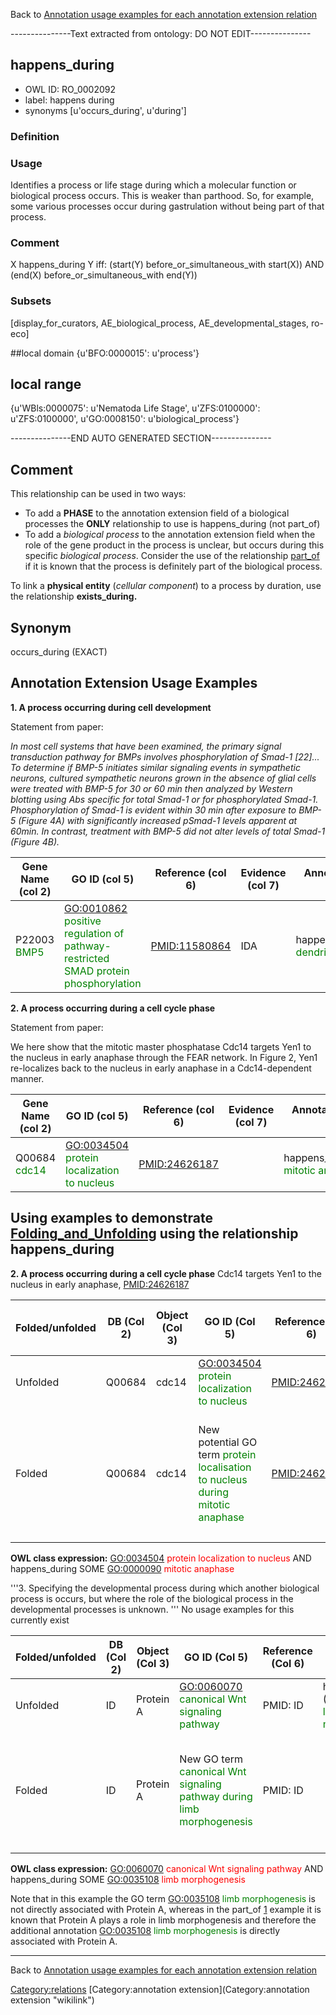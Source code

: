 Back to [Annotation usage examples for each annotation extension relation](http://wiki.geneontology.org/index.php/Annotation_usage_examples_for_each_annotation_extension_relation)

---------------Text extracted from ontology: DO NOT EDIT---------------

## happens_during
* OWL ID: RO_0002092
* label: happens during
* synonyms
[u'occurs_during', u'during']

### Definition


### Usage
Identifies a process or life stage during which a molecular function or biological process occurs.  This is weaker than parthood.  So, for example, some various processes occur during gastrulation without being part of that process.

### Comment
X happens_during Y iff: (start(Y) before_or_simultaneous_with start(X)) AND (end(X) before_or_simultaneous_with end(Y))

### Subsets
[display_for_curators, AE_biological_process, AE_developmental_stages, ro-eco]

##local domain
{u'BFO:0000015': u'process'}

## local range
{u'WBls:0000075': u'Nematoda Life Stage', u'ZFS:0100000': u'ZFS:0100000', u'GO:0008150': u'biological_process'}

---------------END AUTO GENERATED SECTION---------------













Comment
-------

This relationship can be used in two ways:

-   To add a **PHASE** to the annotation extension field of a biological processes the **ONLY** relationship to use is happens\_during (not part\_of)
-   To add a *biological process* to the annotation extension field when the role of the gene product in the process is unclear, but occurs during this specific *biological process*. Consider the use of the relationship [part\_of](http://wiki.geneontology.org/index.php/Annotation_Extension_Relation:part_of) if it is known that the process is definitely part of the biological process.

To link a **physical entity** (*cellular component*) to a process by duration, use the relationship **exists\_during.**

Synonym
-------

occurs\_during (EXACT)

Annotation Extension Usage Examples
-----------------------------------

**1. A process occurring during cell development**

Statement from paper:

*In most cell systems that have been examined, the primary signal transduction pathway for BMPs involves phosphorylation of Smad-1 [22]... To determine if BMP-5 initiates similar signaling events in sympathetic neurons, cultured sympathetic neurons grown in the absence of glial cells were treated with BMP-5 for 30 or 60 min then analyzed by Western blotting using Abs specific for total Smad-1 or for phosphorylated Smad-1. Phosphorylation of Smad-1 is evident within 30 min after exposure to BMP-5 (Figure 4A) with significantly increased pSmad-1 levels apparent at 60min. In contrast, treatment with BMP-5 did not alter levels of total Smad-1 (Figure 4B).*

| Gene Name (col 2)                            | GO ID (col 5)                                                                                                        | Reference (col 6) | Evidence (col 7) | Annotation Extension (col 16)                                                     |
|----------------------------------------------|----------------------------------------------------------------------------------------------------------------------|-------------------|------------------|-----------------------------------------------------------------------------------|
| P22003 <span style="color:green">BMP5</span> | <GO:0010862> <span style="color:green">positive regulation of pathway-restricted SMAD protein phosphorylation</span> | <PMID:11580864>   | IDA              | happens\_during(GO:0016358 <span style="color:green">dendrite development</span>) |

**2. A process occurring during a cell cycle phase**

Statement from paper:

We here show that the mitotic master phosphatase Cdc14 targets Yen1 to the nucleus in early anaphase through the FEAR network. In Figure 2, Yen1 re-localizes back to the nucleus in early anaphase in a Cdc14-dependent manner.

| Gene Name (col 2)                             | GO ID (col 5)                                                                 | Reference (col 6) | Evidence (col 7) | Annotation Extension (col 16)                                                 |
|-----------------------------------------------|-------------------------------------------------------------------------------|-------------------|------------------|-------------------------------------------------------------------------------|
| Q00684 <span style="color:green">cdc14</span> | <GO:0034504> <span style="color:green">protein localization to nucleus</span> | <PMID:24626187>   |                  | happens\_during(GO:0000090 <span style="color:green">mitotic anaphase</span>) |

Using examples to demonstrate [Folding\_and\_Unfolding](http://wiki.geneontology.org/index.php/Folding_and_Unfolding) using the relationship happens\_during
--------------------------------------------------------------------------------------------------------------------------------

**2. A process occurring during a cell cycle phase** Cdc14 targets Yen1 to the nucleus in early anaphase, <PMID:24626187>

| Folded/unfolded | DB (Col 2) | Object (Col 3) | GO ID (Col 5)                                                                                                  | Reference (Col 6) | Extension (Col 16)                                                            | Parent terms for new folded GO term                                                                                                                                                         |
|-----------------|------------|----------------|----------------------------------------------------------------------------------------------------------------|-------------------|-------------------------------------------------------------------------------|---------------------------------------------------------------------------------------------------------------------------------------------------------------------------------------------|
| Unfolded        | Q00684     | cdc14          | <GO:0034504> <span style="color:green">protein localization to nucleus</span>                                  | <PMID:24626187>   | happens\_during(GO:0000090 <span style="color:green">mitotic anaphase</span>) |                                                                                                                                                                                             |
| Folded          | Q00684     | cdc14          | New potential GO term <span style="color:green">protein localisation to nucleus during mitotic anaphase</span> | <PMID:24626187>   |                                                                               | is a <GO:0034504> <span style="color:red">protein localization to nucleus</span> AND part\_of<span style="color:red">??</span> <GO:0048471> <span style="color:red">mitotic anaphase</span> |
||

**OWL class expression:** <GO:0034504> <span style="color:red">protein localization to nucleus</span> AND happens\_during SOME <GO:0000090> <span style="color:red">mitotic anaphase</span>

'''3. Specifying the developmental process during which another biological process is occurs, but where the role of the biological process in the developmental processes is unknown. ''' No usage examples for this currently exist

| Folded/unfolded | DB (Col 2) | Object (Col 3) | GO ID (Col 5)                                                                                           | Reference (Col 6) | Extension (Col 16)                                                               | Parent terms of new folded GO term                                                                                                                                                              |
|-----------------|------------|----------------|---------------------------------------------------------------------------------------------------------|-------------------|----------------------------------------------------------------------------------|-------------------------------------------------------------------------------------------------------------------------------------------------------------------------------------------------|
| Unfolded        | ID         | Protein A      | <GO:0060070> <span style="color:green">canonical Wnt signaling pathway</span>                           | PMID: ID          | happens\_during (GO:0035108 <span style="color:green">limb morphogenesis</span>) |                                                                                                                                                                                                 |
| Folded          | ID         | Protein A      | New GO term <span style="color:green">canonical Wnt signaling pathway during limb morphogenesis </span> | PMID: ID          |                                                                                  | is\_a <GO:0060070> <span style="color:red">canonical Wnt signaling pathway</span> AND part\_of<span style="color:red">?? </span> <GO:0035108> <span style="color:red">limb morphogenesis</span> |
||

**OWL class expression:** <GO:0060070> <span style="color:red">canonical Wnt signaling pathway</span> AND happens\_during SOME <GO:0035108> <span style="color:red">limb morphogenesis</span>

Note that in this example the GO term <GO:0035108> <span style="color:green">limb morphogenesis</span> is not directly associated with Protein A, whereas in the part\_of [1](http://wiki.geneontology.org/index.php/Annotation_Extension_Relation:part_of#Using_examples_.28from_above.29_to_demonstrate_Folding_and_Unfolding_using_the_relationship_part_of) example it is known that Protein A plays a role in limb morphogenesis and therefore the additional annotation <GO:0035108> <span style="color:green">limb morphogenesis</span> is directly associated with Protein A.

------------------------------------------------------------------------

Back to [Annotation usage examples for each annotation extension relation](http://wiki.geneontology.org/index.php/Annotation_usage_examples_for_each_annotation_extension_relation)

<Category:relations> [Category:annotation extension](Category:annotation extension "wikilink")
